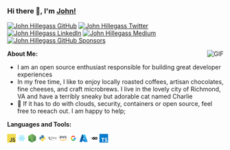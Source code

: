 ### Hi there 👋, I'm [John!](https://4g3.dev) 

<p align="left">
	<a href="https://github.com/JohnHillegass"><img src="https://img.shields.io/github/followers/JohnHillegass.svg?label=GitHub&style=social" alt="John Hillegass GitHub"></a>
	<a href="https://twitter.com/johnphillegass"><img src="https://img.shields.io/twitter/follow/johnphillegass?label=Twitter&style=social" alt="John Hillegass Twitter"></a>
	<a href="https://www.linkedin.com/in/johnhillegass"><img src="https://img.shields.io/badge/LinkedIn--_.svg?style=social&logo=linkedin" alt="John Hillegass LinkedIn"></a>
	<a href="https://medium.com/@johnphillegass"><img src="https://img.shields.io/badge/Medium--_.svg?style=social&logo=medium" alt="John Hillegass Medium"></a>
	<a href="https://github.com/sponsors/JohnHillegass"><img src="https://img.shields.io/badge/GitHub_Sponsors--_.svg?style=social&logo=github&logoColor=EA4AAA" alt="John Hillegass GitHub Sponsors"></a>
</p>

<img align="right" alt="GIF" src="https://media.giphy.com/media/zE9Jh7QahXTb2/giphy.gif" />

**About Me:**

- I am an open source enthusiast responsible for building great developer experiences
- In my free time, I like to enjoy locally roasted coffees, artisan chocolates, fine cheeses, and craft microbrews. I live in the lovely city of Richmond, VA and have a terribly sneaky but adorable cat named Charlie
- 💬 If it has to do with clouds, security, containers or open source, feel free to reeach out. I am happy to help;

**Languages and Tools:**  

<code><img height="20" src="https://raw.githubusercontent.com/github/explore/80688e429a7d4ef2fca1e82350fe8e3517d3494d/topics/javascript/javascript.png"></code>
<code><img height="20" src="https://raw.githubusercontent.com/github/explore/80688e429a7d4ef2fca1e82350fe8e3517d3494d/topics/react/react.png"></code>
<code><img height="20" src="https://raw.githubusercontent.com/github/explore/80688e429a7d4ef2fca1e82350fe8e3517d3494d/topics/nodejs/nodejs.png"></code>
<code><img height="20" src="https://raw.githubusercontent.com/github/explore/80688e429a7d4ef2fca1e82350fe8e3517d3494d/topics/python/python.png"></code>
<code><img height="20" src="https://raw.githubusercontent.com/github/explore/80688e429a7d4ef2fca1e82350fe8e3517d3494d/topics/flask/flask.png"></code>
<code><img height="20" src="https://raw.githubusercontent.com/github/explore/80688e429a7d4ef2fca1e82350fe8e3517d3494d/topics/aws/aws.png"></code>
<code><img height="20" src="https://raw.githubusercontent.com/github/explore/80688e429a7d4ef2fca1e82350fe8e3517d3494d/topics/google/google.png"></code>
<code><img height="20" src="https://raw.githubusercontent.com/github/explore/80688e429a7d4ef2fca1e82350fe8e3517d3494d/topics/azure/azure.png"></code>
<code><img height="20" src="https://raw.githubusercontent.com/github/explore/80688e429a7d4ef2fca1e82350fe8e3517d3494d/topics/go/go.png"></code>
<code><img height="20" src="https://raw.githubusercontent.com/github/explore/80688e429a7d4ef2fca1e82350fe8e3517d3494d/topics/typescript/typescript.png"></code>
